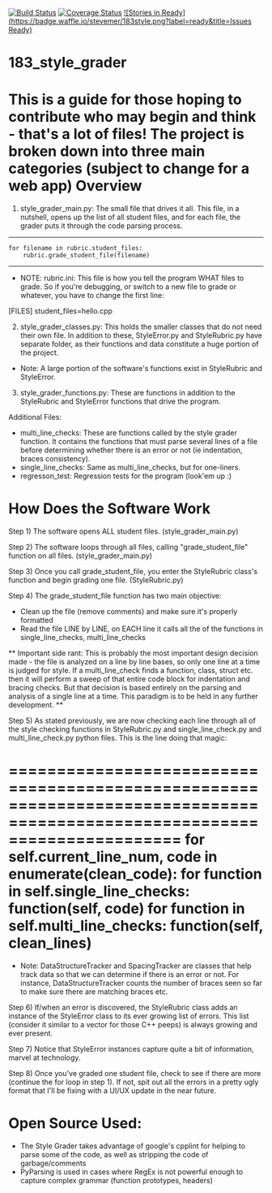 [![Build Status](https://travis-ci.org/stevemer/183style.png?branch=master)](https://travis-ci.org/stevemer/183style)
[![Coverage Status](https://coveralls.io/repos/stevemer/183style/badge.png)](https://coveralls.io/r/stevemer/183style)
[![Stories in Ready](https://badge.waffle.io/stevemer/183style.png?label=ready&title=Issues Ready)](http://waffle.io/stevemer/183style)

183_style_grader
==========================================================================================================================
This is a guide for those hoping to contribute who may begin and think - that's a lot of files!  The project is broken down into three main categories (subject to change for a web app)
Overview
==========================================================================================================================


1) style_grader_main.py: The small file that drives it all.  This file, in a nutshell, opens up the list of all student files, and for each file, the grader puts it through the code parsing process.  

------------------------------------------------------
    for filename in rubric.student_files:
        rubric.grade_student_file(filename)
------------------------------------------------------

- NOTE: rubric.ini: This file is how you tell the program WHAT files to grade.  So if you're debugging, or switch to a new file to grade or whatever, you have to change the first line:

[FILES]
student_files=hello.cpp


2) style_grader_classes.py: This holds the smaller classes that do not need their own file.  In addition to these, StyleError.py and StyleRubric.py have separate folder, as their functions and data constitute a huge portion of the project.

- Note: A large portion of the software's functions exist in StyleRubric and StyleError.

3) style_grader_functions.py: These are functions in addition to the StyleRubric and StyleError functions that drive the program.


Additional Files:
- multi_line_checks: These are functions called by the style grader function.  It contains the functions that must parse several lines of a file before determining whether there is an error or not (ie indentation, braces consistency).
- single_line_checks: Same as multi_line_checks, but for one-liners.
- regresson_test: Regression tests for the program (look'em up :)



How Does the Software Work
==========================================================================================================================
Step 1) The software opens ALL student files. (style_grader_main.py)

Step 2) The software loops through all files, calling "grade_student_file" function on all files. (style_grader_main.py)

Step 3) Once you call grade_student_file, you enter the StyleRubric class's function and begin grading one file. (StyleRubric.py)

Step 4) The grade_student_file function has two main objective:
  - Clean up the file (remove comments) and make sure it's properly formatted
  - Read the file LINE by LINE, on EACH line it calls all the of the functions in single_line_checks, multi_line_checks


** Important side rant: This is probably the most important design decision made - the file is analyzed on a line by line bases, so only one line at a time is judged for style.  If a multi_line_check finds a function, class, struct etc. then it will perform a sweep of that entire code block for indentation and bracing checks.  But that decision is based entirely on the parsing and analysis of a single line at a time.  This paradigm is to be held in any further development. **

Step 5) As stated previously, we are now checking each line through all of the style checking functions in StyleRubric.py and single_line_check.py and multi_line_check.py python files.  This is the line doing that magic:

==========================================================================================================================
       for self.current_line_num, code in enumerate(clean_code):
            for function in self.single_line_checks: function(self, code)
            for function in self.multi_line_checks: function(self, clean_lines)
==========================================================================================================================

- Note: DataStructureTracker and SpacingTracker are classes that help track data so that we can determine if there is an error or not.  For instance, DataStructureTracker counts the number of braces seen so far to make sure there are matching braces etc.

Step 6) If/when an error is discovered, the StyleRubric class adds an instance of the StyleError class to its ever growing list of errors.  This list (consider it similar to a vector for those C++ peeps) is always growing and ever present.

Step 7) Notice that StyleError instances capture quite a bit of information, marvel at technology.

Step 8) Once you've graded one student file, check to see if there are more (continue the for loop in step 1).  If not, spit out all the errors in a pretty ugly format that I'll be fixing with a UI/UX update in the near future.


Open Source Used:
==========================================================================================================================
  - The Style Grader takes advantage of google's cpplint for helping to parse some of the code, as well as stripping the code of garbage/comments
  -  PyParsing is used in cases where RegEx is not powerful enough to capture complex grammar (function prototypes, headers)

